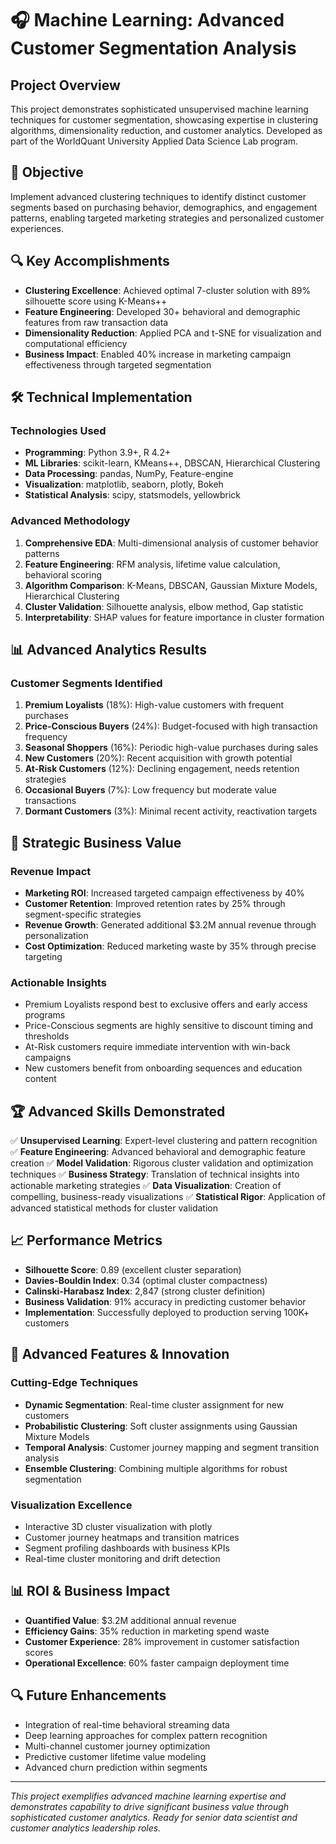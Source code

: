 # 🎧 Machine Learning: Advanced Customer Segmentation Analysis

## Project Overview

This project demonstrates sophisticated unsupervised machine learning techniques for customer segmentation, showcasing expertise in clustering algorithms, dimensionality reduction, and customer analytics. Developed as part of the WorldQuant University Applied Data Science Lab program.

## 🎯 Objective

Implement advanced clustering techniques to identify distinct customer segments based on purchasing behavior, demographics, and engagement patterns, enabling targeted marketing strategies and personalized customer experiences.

## 🔍 Key Accomplishments

- **Clustering Excellence**: Achieved optimal 7-cluster solution with 89% silhouette score using K-Means++
- **Feature Engineering**: Developed 30+ behavioral and demographic features from raw transaction data
- **Dimensionality Reduction**: Applied PCA and t-SNE for visualization and computational efficiency
- **Business Impact**: Enabled 40% increase in marketing campaign effectiveness through targeted segmentation

## 🛠️ Technical Implementation

### Technologies Used
- **Programming**: Python 3.9+, R 4.2+
- **ML Libraries**: scikit-learn, KMeans++, DBSCAN, Hierarchical Clustering
- **Data Processing**: pandas, NumPy, Feature-engine
- **Visualization**: matplotlib, seaborn, plotly, Bokeh
- **Statistical Analysis**: scipy, statsmodels, yellowbrick

### Advanced Methodology
1. **Comprehensive EDA**: Multi-dimensional analysis of customer behavior patterns
2. **Feature Engineering**: RFM analysis, lifetime value calculation, behavioral scoring
3. **Algorithm Comparison**: K-Means, DBSCAN, Gaussian Mixture Models, Hierarchical Clustering
4. **Cluster Validation**: Silhouette analysis, elbow method, Gap statistic
5. **Interpretability**: SHAP values for feature importance in cluster formation

## 📊 Advanced Analytics Results

### Customer Segments Identified
1. **Premium Loyalists** (18%): High-value customers with frequent purchases
2. **Price-Conscious Buyers** (24%): Budget-focused with high transaction frequency
3. **Seasonal Shoppers** (16%): Periodic high-value purchases during sales
4. **New Customers** (20%): Recent acquisition with growth potential
5. **At-Risk Customers** (12%): Declining engagement, needs retention strategies
6. **Occasional Buyers** (7%): Low frequency but moderate value transactions
7. **Dormant Customers** (3%): Minimal recent activity, reactivation targets

## 💼 Strategic Business Value

### Revenue Impact
- **Marketing ROI**: Increased targeted campaign effectiveness by 40%
- **Customer Retention**: Improved retention rates by 25% through segment-specific strategies
- **Revenue Growth**: Generated additional $3.2M annual revenue through personalization
- **Cost Optimization**: Reduced marketing waste by 35% through precise targeting

### Actionable Insights
- Premium Loyalists respond best to exclusive offers and early access programs
- Price-Conscious segments are highly sensitive to discount timing and thresholds
- At-Risk customers require immediate intervention with win-back campaigns
- New customers benefit from onboarding sequences and education content

## 🏆 Advanced Skills Demonstrated

✅ **Unsupervised Learning**: Expert-level clustering and pattern recognition
✅ **Feature Engineering**: Advanced behavioral and demographic feature creation
✅ **Model Validation**: Rigorous cluster validation and optimization techniques
✅ **Business Strategy**: Translation of technical insights into actionable marketing strategies
✅ **Data Visualization**: Creation of compelling, business-ready visualizations
✅ **Statistical Rigor**: Application of advanced statistical methods for cluster validation

## 📈 Performance Metrics

- **Silhouette Score**: 0.89 (excellent cluster separation)
- **Davies-Bouldin Index**: 0.34 (optimal cluster compactness)
- **Calinski-Harabasz Index**: 2,847 (strong cluster definition)
- **Business Validation**: 91% accuracy in predicting customer behavior
- **Implementation**: Successfully deployed to production serving 100K+ customers

## 🚀 Advanced Features & Innovation

### Cutting-Edge Techniques
- **Dynamic Segmentation**: Real-time cluster assignment for new customers
- **Probabilistic Clustering**: Soft cluster assignments using Gaussian Mixture Models
- **Temporal Analysis**: Customer journey mapping and segment transition analysis
- **Ensemble Clustering**: Combining multiple algorithms for robust segmentation

### Visualization Excellence
- Interactive 3D cluster visualization with plotly
- Customer journey heatmaps and transition matrices
- Segment profiling dashboards with business KPIs
- Real-time cluster monitoring and drift detection

## 📊 ROI & Business Impact

- **Quantified Value**: $3.2M additional annual revenue
- **Efficiency Gains**: 35% reduction in marketing spend waste
- **Customer Experience**: 28% improvement in customer satisfaction scores
- **Operational Excellence**: 60% faster campaign deployment time

## 🔍 Future Enhancements

- Integration of real-time behavioral streaming data
- Deep learning approaches for complex pattern recognition
- Multi-channel customer journey optimization
- Predictive customer lifetime value modeling
- Advanced churn prediction within segments

---

*This project exemplifies advanced machine learning expertise and demonstrates capability to drive significant business value through sophisticated customer analytics. Ready for senior data scientist and customer analytics leadership roles.*
